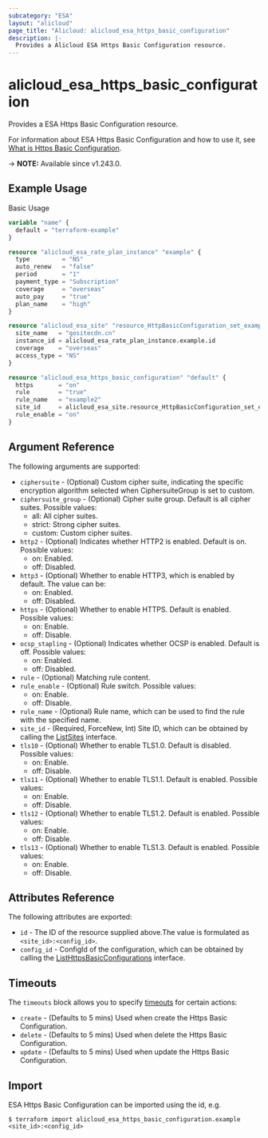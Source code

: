 ```yaml
---
subcategory: "ESA"
layout: "alicloud"
page_title: "Alicloud: alicloud_esa_https_basic_configuration"
description: |-
  Provides a Alicloud ESA Https Basic Configuration resource.
---
```


# alicloud_esa_https_basic_configuration

Provides a ESA Https Basic Configuration resource.



For information about ESA Https Basic Configuration and how to use it, see [What is Https Basic Configuration](https://next.api.alibabacloud.com/document/ESA/2024-09-10/CreateHttpsBasicConfiguration).

-> **NOTE:** Available since v1.243.0.

## Example Usage

Basic Usage

```terraform
variable "name" {
  default = "terraform-example"
}

resource "alicloud_esa_rate_plan_instance" "example" {
  type         = "NS"
  auto_renew   = "false"
  period       = "1"
  payment_type = "Subscription"
  coverage     = "overseas"
  auto_pay     = "true"
  plan_name    = "high"
}

resource "alicloud_esa_site" "resource_HttpBasicConfiguration_set_example" {
  site_name   = "gositecdn.cn"
  instance_id = alicloud_esa_rate_plan_instance.example.id
  coverage    = "overseas"
  access_type = "NS"
}

resource "alicloud_esa_https_basic_configuration" "default" {
  https       = "on"
  rule        = "true"
  rule_name   = "example2"
  site_id     = alicloud_esa_site.resource_HttpBasicConfiguration_set_example.id
  rule_enable = "on"
}
```

## Argument Reference

The following arguments are supported:
* `ciphersuite` - (Optional) Custom cipher suite, indicating the specific encryption algorithm selected when CiphersuiteGroup is set to custom.
* `ciphersuite_group` - (Optional) Cipher suite group. Default is all cipher suites. Possible values:
  - all: All cipher suites.
  - strict: Strong cipher suites.
  - custom: Custom cipher suites.
* `http2` - (Optional) Indicates whether HTTP2 is enabled. Default is on. Possible values:
  - on: Enabled.
  - off: Disabled.
* `http3` - (Optional) Whether to enable HTTP3, which is enabled by default. The value can be:
  - on: Enabled. 
  - off: Disabled.
* `https` - (Optional) Whether to enable HTTPS. Default is enabled. Possible values:
  - on: Enable.
  - off: Disable.
* `ocsp_stapling` - (Optional) Indicates whether OCSP is enabled. Default is off. Possible values:
  - on: Enabled.
  - off: Disabled.
* `rule` - (Optional) Matching rule content.
* `rule_enable` - (Optional) Rule switch. Possible values:
  - on: Enable.
  - off: Disable.
* `rule_name` - (Optional) Rule name, which can be used to find the rule with the specified name.
* `site_id` - (Required, ForceNew, Int) Site ID, which can be obtained by calling the [ListSites](~~ListSites~~) interface.
* `tls10` - (Optional) Whether to enable TLS1.0. Default is disabled. Possible values:
  - on: Enable.
  - off: Disable.
* `tls11` - (Optional) Whether to enable TLS1.1. Default is enabled. Possible values:
  - on: Enable.
  - off: Disable.
* `tls12` - (Optional) Whether to enable TLS1.2. Default is enabled. Possible values:
  - on: Enable.
  - off: Disable.
* `tls13` - (Optional) Whether to enable TLS1.3. Default is enabled. Possible values:
  - on: Enable.
  - off: Disable.

## Attributes Reference

The following attributes are exported:
* `id` - The ID of the resource supplied above.The value is formulated as `<site_id>:<config_id>`.
* `config_id` - ConfigId of the configuration, which can be obtained by calling the [ListHttpsBasicConfigurations](https://www.alibabacloud.com/help/en/doc-detail/2867470.html) interface.

## Timeouts

The `timeouts` block allows you to specify [timeouts](https://www.terraform.io/docs/configuration-0-11/resources.html#timeouts) for certain actions:
* `create` - (Defaults to 5 mins) Used when create the Https Basic Configuration.
* `delete` - (Defaults to 5 mins) Used when delete the Https Basic Configuration.
* `update` - (Defaults to 5 mins) Used when update the Https Basic Configuration.

## Import

ESA Https Basic Configuration can be imported using the id, e.g.

```shell
$ terraform import alicloud_esa_https_basic_configuration.example <site_id>:<config_id>
```